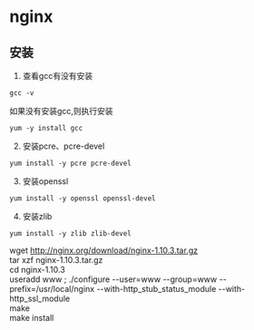 # nginx  

## 安装  

1. 查看gcc有没有安装
```
gcc -v
```
如果没有安装gcc,则执行安装
```
yum -y install gcc
```

2. 安装pcre、pcre-devel
```
yum install -y pcre pcre-devel
```

3. 安装openssl
```
yum install -y openssl openssl-devel
```

4. 安装zlib
```
yum install -y zlib zlib-devel
```

wget http://nginx.org/download/nginx-1.10.3.tar.gz  
tar xzf nginx-1.10.3.tar.gz  
cd nginx-1.10.3  
useradd www ; ./configure --user=www --group=www --prefix=/usr/local/nginx --with-http_stub_status_module --with-http_ssl_module  
make  
make install  
